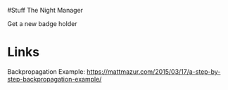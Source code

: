 #Stuff
The Night Manager

Get a new badge holder

# Links
Backpropagation Example: https://mattmazur.com/2015/03/17/a-step-by-step-backpropagation-example/
